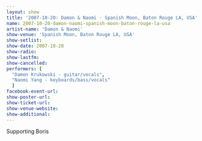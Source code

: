 ```yaml
---
layout: show
title: '2007-10-20: Damon & Naomi - Spanish Moon, Baton Rouge LA, USA'
name: 2007-10-20-damon-naomi-spanish-moon-baton-rouge-la-usa
artist-name: 'Damon & Naomi'
show-venue: 'Spanish Moon, Baton Rouge LA, USA'
show-setlist: 
show-date: 2007-10-20
show-radio: 
show-lastfm: 
show-cancelled: 
performers: [
  "Damon Krukowski - guitar/vocals",
  "Naomi Yang - keyboards/bass/vocals"
  ]
facebook-event-url: 
show-poster-url: 
show-ticket-url: 
show-venue-website: 
show-additional: 
---
```


Supporting Boris
